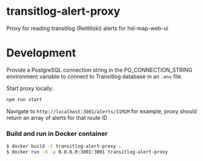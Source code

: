 # transitlog-alert-proxy
Proxy for reading transitlog (Reittiloki) alerts for hsl-map-web-ui

# Development
Provide a PostgreSQL connection string in the PG_CONNECTION_STRING environment variable to connect to Transitlog database in an ```.env``` file.

Start proxy locally:
```bash
npm run start
```

Navigate to ```http://localhost:3001/alerts/31M2M``` for example, proxy should return an array of alerts for that route ID

### Build and run in Docker container

```bash
$ docker build -t transitlog-alert-proxy .
$ docker run -d -p 0.0.0.0:3001:3001 transitlog-alert-proxy
```
